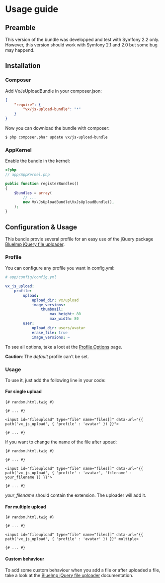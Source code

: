 Usage guide
==================

## Preamble

This version of the bundle was developped and test with Symfony 2.2 only. However, this version should work with Symfony 2.1 and 2.0 but some bug may happend.

## Installation

### Composer

Add VxJsUploadBundle in your composer.json:

``` json
{
    "require": {
        "vx/js-upload-bundle": "*"
    }
}
```

Now you can download the bundle with composer:

``` bash
$ php composer.phar update vx/js-upload-bundle
```

### AppKernel

Enable the bundle in the kernel:

``` php
<?php
// app/AppKernel.php

public function registerBundles()
{
    $bundles = array(
        // ...
        new Vx\JsUploadBundle\VxJsUploadBundle(),
    );
}
```

## Configuration & Usage

This bundle provie several profile for an easy use of the jQuery package [BlueImp jQuery file uploader](https://github.com/blueimp/jQuery-File-Upload/).

### Profile

You can configure any profile you want in config.yml:

```yaml
# app/config/config.yml

vx_js_upload:
    profile:
        upload:
            upload_dir: vx/upload
            image_versions:
                thumbnail:
                    max_height: 80
                    max_width: 80
        user:
            upload_dir: users/avatar
            erase_file: true
            image_versions: ~
```

To see all options, take a loot at the [Profile Options](https://github.com/Vixys/VxJsUploadBundle/wiki/Profile-Options) page.

**Caution**: The _default_ profile can't be set.

### Usage

To use it, just add the following line in your code:

#### For single upload

``` twig
{# random.html.twig #}

{# ... #}

<input id="fileupload" type="file" name="files[]" data-url="{{ path('vx_js_upload', { 'profile' : 'avatar' }) }}">

{# ... #}
```

If you want to change the name of the file after upoad:

``` twig
{# random.html.twig #}

{# ... #}

<input id="fileupload" type="file" name="files[]" data-url="{{ path('vx_js_upload', { 'profile' : 'avatar', 'filename' : your_filename }) }}">

{# ... #}
```

*your_filename* should contain the extension. The uploader will add it.

#### For multiple upload

``` twig
{# random.html.twig #}

{# ... #}

<input id="fileupload" type="file" name="files[]" data-url="{{ path('vx_js_upload', { 'profile' : 'avatar' }) }}" multiple>

{# ... #}
```

#### Custom behaviour

To add some custom behaviour when you add a file or after uploaded a file, take a look at the [BlueImp jQuery file uploader](https://github.com/blueimp/jQuery-File-Upload/wiki/Options#callback-options) documentation.
